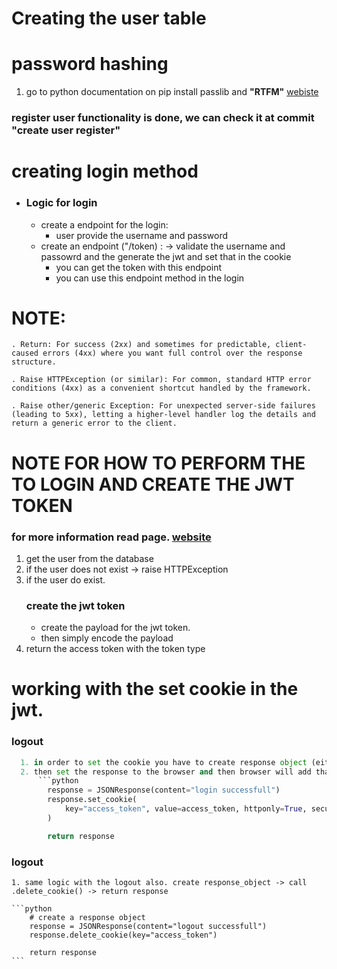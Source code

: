 # Creating the user table

# password hashing
  1. go to python documentation on pip install passlib and **"RTFM"** [webiste](https://passlib.readthedocs.io/en/stable/)

### register user functionality is done, we can check it at commit "create user register"


# creating login method
  - ### Logic for login
       - create a endpoint for the login:
         - user provide the username and password
       - create an endpoint ("/token) : -> validate the username and passowrd and the generate the jwt and set that in the cookie
         - you can get the token with this endpoint
         - you can use this endpoint method in the login


# NOTE:

    . Return: For success (2xx) and sometimes for predictable, client-caused errors (4xx) where you want full control over the response structure.

    . Raise HTTPException (or similar): For common, standard HTTP error conditions (4xx) as a convenient shortcut handled by the framework.

    . Raise other/generic Exception: For unexpected server-side failures (leading to 5xx), letting a higher-level handler log the details and return a generic error to the client.


# NOTE FOR HOW TO PERFORM THE TO LOGIN AND CREATE THE JWT TOKEN
### for more information read page. [website](https://fastapi.tiangolo.com/tutorial/security/oauth2-jwt/#hash-and-verify-the-passwords)
1. get the user from the database
2. if the user does not exist -> raise HTTPException
3. if the user do exist.
   ### create the jwt token
      - create the payload for the jwt token.
      - then simply encode the payload
4. return the access token with the token type



# working with the set cookie in the jwt.
  ### logout

  ```python
    1. in order to set the cookie you have to create response object (either through the jsonResponse or redirectResponse) then use the .set_cookie() method..
    2. then set the response to the browser and then browser will add that to the cookie
        ```python
          response = JSONResponse(content="login successfull")
          response.set_cookie(
              key="access_token", value=access_token, httponly=True, secure=True, path="/"
          )

          return response

  ```

  ### logout
    1. same logic with the logout also. create response_object -> call .delete_cookie() -> return response

    ```python
        # create a response object
        response = JSONResponse(content="logout successfull")
        response.delete_cookie(key="access_token")

        return response
    ```






